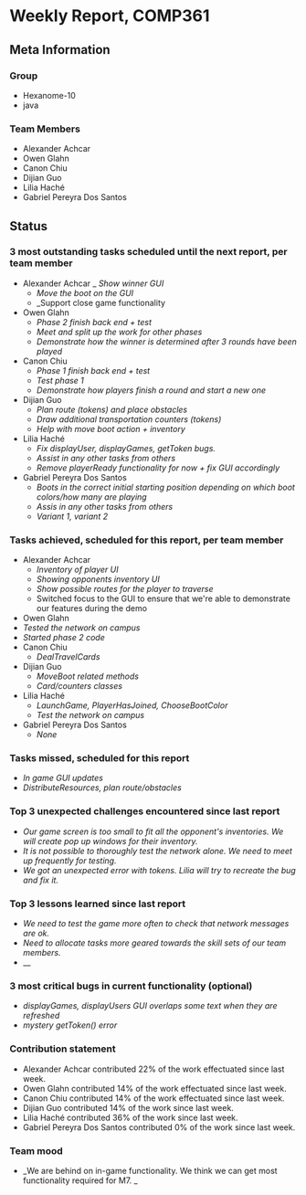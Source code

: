 # Weekly Report, COMP361

## Meta Information

### Group

- Hexanome-10
- java

### Team Members

- Alexander Achcar
- Owen Glahn
- Canon Chiu
- Dijian Guo
- Lilia Haché
- Gabriel Pereyra Dos Santos

## Status

### 3 most outstanding tasks scheduled until the next report, per team member

- Alexander Achcar
  _ _Show winner GUI_
  - _Move the boot on the GUI_
  - _Support close game functionality
- Owen Glahn
  - _Phase 2 finish back end + test_
  - _Meet and split up the work for other phases_
  - _Demonstrate how the winner is determined after 3 rounds have been played_
- Canon Chiu
  - _Phase 1 finish back end + test_
  - _Test phase 1_
  - _Demonstrate how players finish a round and start a new one_
- Dijian Guo
  - _Plan route (tokens) and place obstacles_
  - _Draw additional transportation counters (tokens)_
  - _Help with move boot action + inventory_
- Lilia Haché
  - _Fix displayUser, displayGames, getToken bugs._
  - _Assist in any other tasks from others_
  - _Remove playerReady functionality for now + fix GUI accordingly_
- Gabriel Pereyra Dos Santos
  - _Boots in the correct initial starting position depending on which boot colors/how many are playing_
  - _Assis in any other tasks from others_
  - _Variant 1, variant 2_

### Tasks achieved, scheduled for this report, per team member

- Alexander Achcar
  - _Inventory of player UI_
  - _Showing opponents inventory UI_
  - _Show possible routes for the player to traverse_
  - Switched focus to the GUI to ensure that we're able to demonstrate our features during the demo
- Owen Glahn
-  _Tested the network on campus_
-  _Started phase 2 code_
- Canon Chiu
  - _DealTravelCards_
- Dijian Guo
  - _MoveBoot related methods_
  - _Card/counters classes_
- Lilia Haché
  - _LaunchGame, PlayerHasJoined, ChooseBootColor_
  - _Test the network on campus_
- Gabriel Pereyra Dos Santos
  - _None_

### Tasks missed, scheduled for this report

- _In game GUI updates_
- _DistributeResources, plan route/obstacles_

### Top 3 unexpected challenges encountered since last report

- _Our game screen is too small to fit all the opponent's inventories. We will create pop up windows for their inventory._
- _It is not possible to thoroughly test the network alone. We need to meet up frequently for testing._
- _We got an unexpected error with tokens. Lilia will try to recreate the bug and fix it._

### Top 3 lessons learned since last report

- _We need to test the game more often to check that network messages are ok._
- _Need to allocate tasks more geared towards the skill sets of our team members._
- __

### 3 most critical bugs in current functionality (optional)

- _displayGames, displayUsers GUI overlaps some text when they are refreshed_
- _mystery getToken() error_

### Contribution statement

- Alexander Achcar contributed 22% of the work effectuated since last week.
- Owen Glahn contributed 14% of the work effectuated since last week.
- Canon Chiu contributed 14% of the work effectuated since last week.
- Dijian Guo contributed 14% of the work since last week.
- Lilia Haché contributed 36% of the work since last week.
- Gabriel Pereyra Dos Santos contributed 0% of the work since last week.

### Team mood

- _We are behind on in-game functionality. We think we can get most functionality required for M7. _
